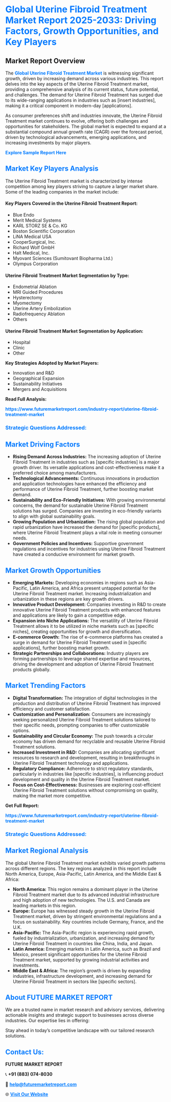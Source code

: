 <h1 style="color: #007BFF;">Global Uterine Fibroid Treatment Market Report 2025-2033: Driving Factors, Growth Opportunities, and Key Players</h1>

<section id="overview">
<h2>Market Report Overview</h2>
<p>The <a href="https://www.futuremarketreport.com/industry-report/uterine-fibroid-treatment-market" style="color: #007BFF; text-decoration: none;"><strong>Global Uterine Fibroid Treatment Market</strong></a> is witnessing significant growth, driven by increasing demand across various industries. This report delves into the key aspects of the Uterine Fibroid Treatment market, providing a comprehensive analysis of its current status, future potential, and challenges. The demand for Uterine Fibroid Treatment has surged due to its wide-ranging applications in industries such as [insert industries], making it a critical component in modern-day [applications].</p>
<p>As consumer preferences shift and industries innovate, the Uterine Fibroid Treatment market continues to evolve, offering both challenges and opportunities for stakeholders. The global market is expected to expand at a substantial compound annual growth rate (CAGR) over the forecast period, driven by technological advancements, emerging applications, and increasing investments by major players.</p>
</section>

<section id="overview">
<p><a href="https://www.futuremarketreport.com/request-sample/reportId=79275" style="color: #007BFF; text-decoration: none;"><strong>Explore Sample Report Here</strong></a></p>
</section>

<section id="key-players">
<h2 style="color: #007BFF;">Market Key Players Analysis</h2>
<p>The Uterine Fibroid Treatment market is characterized by intense competition among key players striving to capture a larger market share. Some of the leading companies in the market include:</p>
<h4>Key Players Covered in the Uterine Fibroid Treatment Report:</h4>
<ul><li>Blue Endo</li><li>Merit Medical Systems</li><li>KARL STORZ SE &amp; Co. KG</li><li>Boston Scientific Corporation</li><li>LiNA Medical USA</li><li>CooperSurgical, Inc.</li><li>Richard Wolf GmbH</li><li>Halt Medical, Inc.</li><li>Myovant Sciences (Sumitovant Biopharma Ltd.)</li><li>Olympus Corporation</li></ul>
<h4>Uterine Fibroid Treatment Market Segmentation by Type:</h4>
<ul><li>Endometrial Ablation</li><li>MRI Guided Procedures</li><li>Hysterectomy</li><li>Myomectomy</li><li>Uterine Artery Embolization</li><li>Radiofrequency Ablation</li><li>Others</li></ul>

<h4>Uterine Fibroid Treatment Market Segmentation by Application:</h4>
<ul><li>Hospital</li><li>Clinic</li><li>Other</li></ul>
<p><strong>Key Strategies Adopted by Market Players:</strong></p>
<ul>
<li>Innovation and R&D</li>
<li>Geographical Expansion</li>
<li>Sustainability Initiatives</li>
<li>Mergers and Acquisitions</li>
</ul>
</section>

<section>
<p><strong>Read Full Analysis: </strong></p><a href="https://www.futuremarketreport.com/industry-report/uterine-fibroid-treatment-market" style="color: #007BFF; text-decoration: none;"><strong>https://www.futuremarketreport.com/industry-report/uterine-fibroid-treatment-market</strong></a>
<h3 style="color: #007BFF;">Strategic Questions Addressed:</h3>
</section>

<section id="driving-factors">
<h2 style="color: #007BFF;">Market Driving Factors</h2>
<ul>
<li><strong>Rising Demand Across Industries:</strong> The increasing adoption of Uterine Fibroid Treatment in industries such as [specific industries] is a major growth driver. Its versatile applications and cost-effectiveness make it a preferred choice among manufacturers.</li>
<li><strong>Technological Advancements:</strong> Continuous innovations in production and application technologies have enhanced the efficiency and performance of Uterine Fibroid Treatment, further boosting market demand.</li>
<li><strong>Sustainability and Eco-Friendly Initiatives:</strong> With growing environmental concerns, the demand for sustainable Uterine Fibroid Treatment solutions has surged. Companies are investing in eco-friendly variants to align with global sustainability goals.</li>
<li><strong>Growing Population and Urbanization:</strong> The rising global population and rapid urbanization have increased the demand for [specific products], where Uterine Fibroid Treatment plays a vital role in meeting consumer needs.</li>
<li><strong>Government Policies and Incentives:</strong> Supportive government regulations and incentives for industries using Uterine Fibroid Treatment have created a conducive environment for market growth.</li>
</ul>
</section>

<section id="growth-opportunities">
<h2 style="color: #007BFF;">Market Growth Opportunities</h2>
<ul>
<li><strong>Emerging Markets:</strong> Developing economies in regions such as Asia-Pacific, Latin America, and Africa present untapped potential for the Uterine Fibroid Treatment market. Increasing industrialization and urbanization in these regions are key growth drivers.</li>
<li><strong>Innovative Product Development:</strong> Companies investing in R&D to create innovative Uterine Fibroid Treatment products with enhanced features and applications are likely to gain a competitive edge.</li>
<li><strong>Expansion into Niche Applications:</strong> The versatility of Uterine Fibroid Treatment allows it to be utilized in niche markets such as [specific niches], creating opportunities for growth and diversification.</li>
<li><strong>E-commerce Growth:</strong> The rise of e-commerce platforms has created a surge in demand for Uterine Fibroid Treatment used in [specific applications], further boosting market growth.</li>
<li><strong>Strategic Partnerships and Collaborations:</strong> Industry players are forming partnerships to leverage shared expertise and resources, driving the development and adoption of Uterine Fibroid Treatment products globally.</li>
</ul>
</section>

<section id="trending-factors">
<h2 style="color: #007BFF;">Market Trending Factors</h2>
<ul>
<li><strong>Digital Transformation:</strong> The integration of digital technologies in the production and distribution of Uterine Fibroid Treatment has improved efficiency and customer satisfaction.</li>
<li><strong>Customization and Personalization:</strong> Consumers are increasingly seeking personalized Uterine Fibroid Treatment solutions tailored to their specific needs, prompting companies to offer customizable options.</li>
<li><strong>Sustainability and Circular Economy:</strong> The push towards a circular economy has driven demand for recyclable and reusable Uterine Fibroid Treatment solutions.</li>
<li><strong>Increased Investment in R&D:</strong> Companies are allocating significant resources to research and development, resulting in breakthroughs in Uterine Fibroid Treatment technology and applications.</li>
<li><strong>Regulatory Compliance:</strong> Adherence to strict regulatory standards, particularly in industries like [specific industries], is influencing product development and quality in the Uterine Fibroid Treatment market.</li>
<li><strong>Focus on Cost-Effectiveness:</strong> Businesses are exploring cost-efficient Uterine Fibroid Treatment solutions without compromising on quality, making the market more competitive.</li>
</ul>
</section>

<section>
<p><strong>Get Full Report: </strong></p><a href="https://www.futuremarketreport.com/industry-report/uterine-fibroid-treatment-market" style="color: #007BFF; text-decoration: none;"><strong>https://www.futuremarketreport.com/industry-report/uterine-fibroid-treatment-market</strong></a>
<h3 style="color: #007BFF;">Strategic Questions Addressed:</h3>
</section>


<section id="regional-analysis">
<h2 style="color: #007BFF;">Market Regional Analysis</h2>
<p>The global Uterine Fibroid Treatment market exhibits varied growth patterns across different regions. The key regions analyzed in this report include North America, Europe, Asia-Pacific, Latin America, and the Middle East & Africa:</p>
<ul>
<li><strong>North America:</strong> This region remains a dominant player in the Uterine Fibroid Treatment market due to its advanced industrial infrastructure and high adoption of new technologies. The U.S. and Canada are leading markets in this region.</li>
<li><strong>Europe:</strong> Europe has witnessed steady growth in the Uterine Fibroid Treatment market, driven by stringent environmental regulations and a focus on sustainability. Key countries include Germany, France, and the U.K.</li>
<li><strong>Asia-Pacific:</strong> The Asia-Pacific region is experiencing rapid growth, fueled by industrialization, urbanization, and increasing demand for Uterine Fibroid Treatment in countries like China, India, and Japan.</li>
<li><strong>Latin America:</strong> Emerging markets in Latin America, such as Brazil and Mexico, present significant opportunities for the Uterine Fibroid Treatment market, supported by growing industrial activities and investments.</li>
<li><strong>Middle East & Africa:</strong> The region’s growth is driven by expanding industries, infrastructure development, and increasing demand for Uterine Fibroid Treatment in sectors like [specific sectors].</li>
</ul>
</section>

<footer>
<h2 style="color: #007BFF;">About FUTURE MARKET REPORT</h2>
<p>We are a trusted name in market research and advisory services, delivering actionable insights and strategic support to businesses across diverse industries. Our expertise lies in offering:</p>

<p>Stay ahead in today’s competitive landscape with our tailored research solutions.</p>

<h2 style="color: #007BFF;">Contact Us:</h2>
<p><strong>FUTURE MARKET REPORT</strong></p>
<p>📞 <strong>+91 (883) 074-8030</strong></p>
<p>📧 <strong><a href="mailto:help@futuremarketreport.com" style="color: #007BFF;">help@futuremarketreport.com</a></strong></p>
<p>🌐 <strong><a href="https://www.futuremarketreport.com/" style="color: #007BFF;">Visit Our Website</a></strong></p>
</footer>